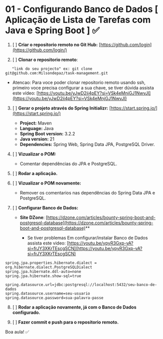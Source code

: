 # **01 - Configurando Banco de Dados [ Aplicação de Lista de Tarefas com Java e Spring Boot ] ✅**

1. [ ] **Criar o repositorio remoto no Git Hub:** [https://github.com/login](https://github.com/login/)


2. [ ] **Clonar o repositorio remoto**:
```
   "link do seu projecto" ex: git clone git@github.com:Milsondepaz/task-management.git
```
- Atencao: Para voce poder clonar repositorio remoto usando ssh, primeiro voce precisa configurar a sua chave, 
se tiver dúvida assista este vídeo: [https://youtu.be/yJwD2ii4pEY?si=VSk4eMnjGJ1NwvJI](https://youtu.be/yJwD2ii4pEY?si=VSk4eMnjGJ1NwvJI)


3. [ ] **Gerar o projeto através do Spring Initializr:** [https://start.spring.io/](https://start.spring.io/)
    - **Project:** Maven
    - **Language:** Java
    - **Spring Boot version:** 3.2.2
    - **Java version:** 21
    - **Dependencies:** Spring Web, Spring Data JPA, PostgreSQL Driver.


4. [ ] **Vizualizar o POM:**
    - Comentar dependências do JPA e PostgreSQL.


5. [ ] **Rodar a aplicação.**


6. [ ] **Vizualizar o POM novamente:**
   - Remover os comentarios nas dependências do Spring Data JPA e PostgreSQL.


7. [ ] **Configurar Banco de Dados:**
   - **Site DZone**: [https://dzone.com/articles/bounty-spring-boot-and-postgresql-database](https://dzone.com/articles/bounty-spring-boot-and-postgresql-database)**

      - Se tiver problemas Em configurar/instalar Banco de Dados assista este video: [https://youtu.be/ypyR3Gxp-vA?si=frJY3XKrTEscgSCN](https://youtu.be/ypyR3Gxp-vA?si=frJY3XKrTEscgSCN)
```
spring.jpa.properties.hibernate.dialect = org.hibernate.dialect.PostgreSQLDialect
spring.jpa.hibernate.ddl-auto=none
spring.jpa.hibernate.show-sql=true

spring.datasource.url=jdbc:postgresql://localhost:5432/seu-banco-de-dados
spring.datasource.username=seu-usuario
spring.datasource.password=sua-palavra-passe
```

8. [ ] **Rodar a aplicação novamente, já com o Banco de Dados configurado.**

9. [ ] **Fazer commit e push para o repositorio remoto.**
   

Boa aula! ✅